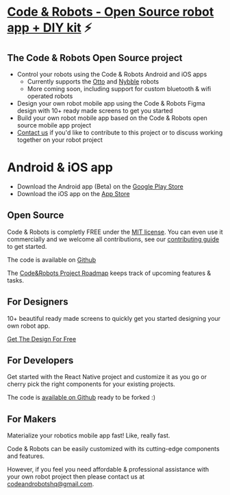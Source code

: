 # [Code & Robots - Open Source robot app + DIY kit](http://codeandrobots.com) ⚡

## The Code & Robots Open Source project

- Control your robots using the Code & Robots Android and iOS apps
   - Currently supports the [Otto](https://www.ottodiy.com) and [Nybble](https://www.indiegogo.com/projects/nybble-world-s-cutest-open-source-robotic-kitten) robots
   - More coming soon, including support for custom bluetooth & wifi operated robots
- Design your own robot mobile app using the Code & Robots Figma design with 10+ ready made screens to get you started
- Build your own robot mobile app based on the Code & Robots open source mobile app project
- [Contact us](mailto:codeandrobotshq@gmail.com) if you'd like to contribute to this project or to discuss working together on your robot project

# Android & iOS app

- Download the Android app (Beta) on the [Google Play Store](https://play.google.com/store/apps/details?id=com.codeandrobots.beta&ah=fmxnGH-WXpRTFOPNCggRzlARIIk)
- Download the iOS app on the [App Store](https://itunes.apple.com/us/app/code-robots/id1462402633?mt=8)

## Open Source

Code & Robots is completly FREE under the [MIT license](LICENSE). You can even use it commercially and we welcome all contributions, see our [contributing guide](https://github.com/codeandrobots/codeandrobots-app/blob/master/CONTRIBUTING.md) to get started.

The code is available on [Github](https://github.com/codeandrobots/codeandrobots-app)

The [Code&Robots Project Roadmap](https://github.com/orgs/codeandrobots/projects/1) keeps track of upcoming features & tasks.

## For Designers

10+ beautiful ready made screens to quickly get you started designing your own robot app.

[Get The Design For Free](https://www.figma.com/file/glet2oR8FeFN12Y60CxeSOPi/Code-and-Robots/duplicate)

## For Developers

Get started with the React Native project and customize it as you go or cherry pick the right components for your existing projects.

The code is [available on Github](https://github.com/codeandrobots/codeandrobots-app) ready to be forked :)

## For Makers

Materialize your robotics mobile app fast! Like, really fast.

Code & Robots can be easily customized with its cutting-edge components and features.

However, if you feel you need affordable & professional assistance with your own robot project then please contact us at [codeandrobotshq@gmail.com](mailto:codeandrobotshq@gmail.com).
